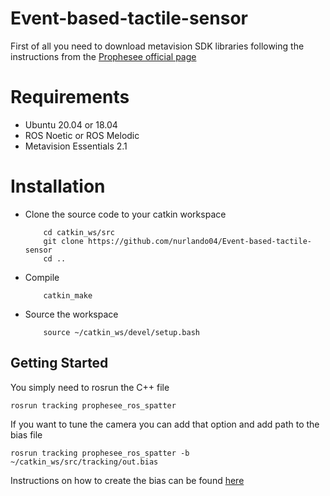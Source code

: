 # Event-based-tactile-sensor

First of all you need to download metavision SDK libraries following the instructions from the [Prophesee official page](https://www.prophesee.ai/metavision-intelligence-essentials-download-2-1/)


# Requirements

  * Ubuntu 20.04 or 18.04
  * ROS Noetic or ROS Melodic
  * Metavision Essentials 2.1
# Installation

  * Clone the source code to your catkin workspace

    ```
        cd catkin_ws/src
        git clone https://github.com/nurlando04/Event-based-tactile-sensor
        cd ..
    ```

  * Compile

    ```
        catkin_make
    ```

  * Source the workspace

    ```
        source ~/catkin_ws/devel/setup.bash
    ```
 

## Getting Started
You simply need to rosrun the C++ file
```
rosrun tracking prophesee_ros_spatter
```
If you want to tune the camera you can add that option and add path to the bias file

```
rosrun tracking prophesee_ros_spatter -b ~/catkin_ws/src/tracking/out.bias 

```

Instructions on how to create the bias can be found [here](https://docs.prophesee.ai/2.1.0/metavision_player/biases.html)

